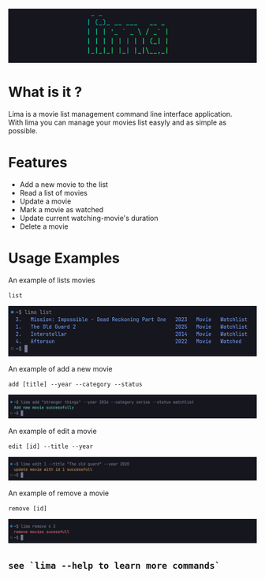 ![lima](https://github.com/faizisyellow/lima/blob/main/demo/lima-banner.png?raw=true)

# What is it ?
Lima is a movie list management command line interface application.  
With lima you can manage your movies list easyly and as simple as possible.

# Features
- Add a new movie to the list
- Read a list of movies
- Update a movie
- Mark a movie as watched
- Update current watching-movie's duration
- Delete a movie


# Usage Examples
An example of lists movies  

```lima
list
```  

![lima](https://github.com/faizisyellow/lima/blob/main/demo/lima-ls-demo.png?raw=true)

An example of add a new movie

```lima
add [title] --year --category --status
```  

![lima](https://github.com/faizisyellow/lima/blob/main/demo/lima-add-demo.png?raw=true)

An example of edit a movie


```lima
edit [id] --title --year
```  

![lima](https://github.com/faizisyellow/lima/blob/main/demo/lima-update-demo.png?raw=true)

An example of remove a movie


```lima
remove [id]
```  

![lima](https://github.com/faizisyellow/lima/blob/main/demo/lima-rm-demo.png?raw=true)

## ``see `lima --help to learn more commands` ``